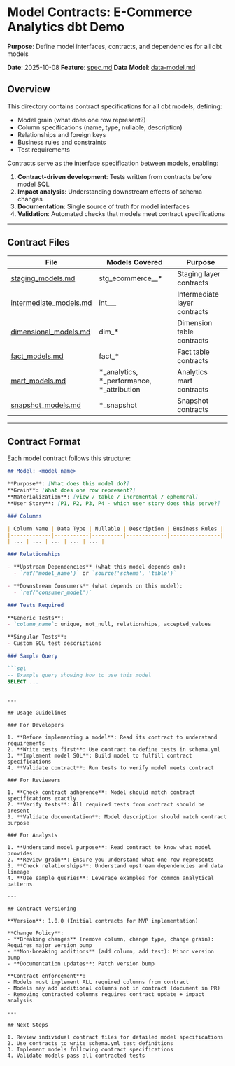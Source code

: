 # Model Contracts: E-Commerce Analytics dbt Demo

**Purpose**: Define model interfaces, contracts, and dependencies for all dbt models

**Date**: 2025-10-08
**Feature**: [spec.md](../spec.md)
**Data Model**: [data-model.md](../data-model.md)

## Overview

This directory contains contract specifications for all dbt models, defining:
- Model grain (what does one row represent?)
- Column specifications (name, type, nullable, description)
- Relationships and foreign keys
- Business rules and constraints
- Test requirements

Contracts serve as the interface specification between models, enabling:
1. **Contract-driven development**: Tests written from contracts before model SQL
2. **Impact analysis**: Understanding downstream effects of schema changes
3. **Documentation**: Single source of truth for model interfaces
4. **Validation**: Automated checks that models meet contract specifications

---

## Contract Files

| File | Models Covered | Purpose |
|------|----------------|---------|
| [staging_models.md](staging_models.md) | stg_ecommerce__* | Staging layer contracts |
| [intermediate_models.md](intermediate_models.md) | int_*__* | Intermediate layer contracts |
| [dimensional_models.md](dimensional_models.md) | dim_* | Dimension table contracts |
| [fact_models.md](fact_models.md) | fact_* | Fact table contracts |
| [mart_models.md](mart_models.md) | *_analytics, *_performance, *_attribution | Analytics mart contracts |
| [snapshot_models.md](snapshot_models.md) | *_snapshot | Snapshot contracts |

---

## Contract Format

Each model contract follows this structure:

```markdown
## Model: <model_name>

**Purpose**: [What does this model do?]
**Grain**: [What does one row represent?]
**Materialization**: [view / table / incremental / ephemeral]
**User Story**: [P1, P2, P3, P4 - which user story does this serve?]

### Columns

| Column Name | Data Type | Nullable | Description | Business Rules |
|-------------|-----------|----------|-------------|----------------|
| ... | ... | ... | ... | ... |

### Relationships

- **Upstream Dependencies** (what this model depends on):
  - `ref('model_name')` or `source('schema', 'table')`

- **Downstream Consumers** (what depends on this model):
  - `ref('consumer_model')`

### Tests Required

**Generic Tests**:
- `column_name`: unique, not_null, relationships, accepted_values

**Singular Tests**:
- Custom SQL test descriptions

### Sample Query

```sql
-- Example query showing how to use this model
SELECT ...
```
```

---

## Usage Guidelines

### For Developers

1. **Before implementing a model**: Read its contract to understand requirements
2. **Write tests first**: Use contract to define tests in schema.yml
3. **Implement model SQL**: Build model to fulfill contract specifications
4. **Validate contract**: Run tests to verify model meets contract

### For Reviewers

1. **Check contract adherence**: Model should match contract specifications exactly
2. **Verify tests**: All required tests from contract should be present
3. **Validate documentation**: Model description should match contract purpose

### For Analysts

1. **Understand model purpose**: Read contract to know what model provides
2. **Review grain**: Ensure you understand what one row represents
3. **Check relationships**: Understand upstream dependencies and data lineage
4. **Use sample queries**: Leverage examples for common analytical patterns

---

## Contract Versioning

**Version**: 1.0.0 (Initial contracts for MVP implementation)

**Change Policy**:
- **Breaking changes** (remove column, change type, change grain): Requires major version bump
- **Non-breaking additions** (add column, add test): Minor version bump
- **Documentation updates**: Patch version bump

**Contract enforcement**:
- Models must implement ALL required columns from contract
- Models may add additional columns not in contract (document in PR)
- Removing contracted columns requires contract update + impact analysis

---

## Next Steps

1. Review individual contract files for detailed model specifications
2. Use contracts to write schema.yml test definitions
3. Implement models following contract specifications
4. Validate models pass all contracted tests
